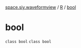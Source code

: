 [space.siy.waveformview](../../index.md) / [R](../index.md) / [bool](./index.md)

# bool

`class bool`
`class bool`